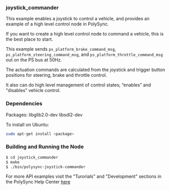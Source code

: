 ### joystick_commander

This example enables a joystick to control a vehicle, and provides an example of a high level control node in PolySync. 

If you want to create a high level control node to command a vehicle, this is the best place to start.  

This example sends `ps_platform_brake_command_msg`,  `ps_platform_steering_command_msg`, and 
`ps_platform_throttle_command_msg` out on the PS bus at 50Hz.

The actuation commands are calculated from the joystick and trigger button positions for steering, brake and throttle control.
  
It also can do high level management of control states; “enables” and "disables" vehicle control.

### Dependencies

Packages: libglib2.0-dev libsdl2-dev

To install on Ubuntu: 

```bash
sudo apt-get install <package>
```

### Building and Running the Node

```bash
$ cd joystick_commander
$ make
$ ./bin/polysync-joystick-commander 
```

For more API examples visit the "Turorials" and "Development" sections in the PolySync Help Center [here](https://help.polysync.io/articles/)
